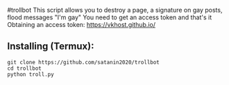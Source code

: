 #trollbot
This script allows you to destroy a page, a signature on gay posts, flood messages "I'm gay"
You need to get an access token and that's it
Obtaining an access token:
https://vkhost.github.io/
## Installing (Termux):

```
git clone https://github.com/satanin2020/trollbot
cd trollbot
python troll.py
```

